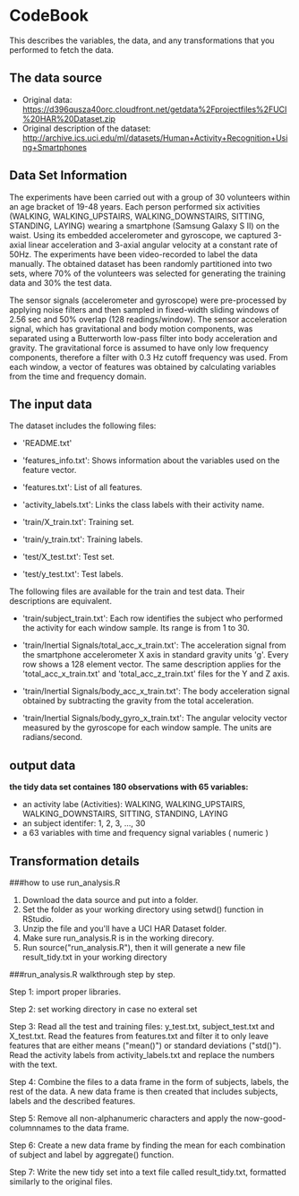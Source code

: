 # CodeBook

This describes the variables, the data, and any transformations that you performed to fetch the data.

## The data source

* Original data: https://d396qusza40orc.cloudfront.net/getdata%2Fprojectfiles%2FUCI%20HAR%20Dataset.zip
* Original description of the dataset: http://archive.ics.uci.edu/ml/datasets/Human+Activity+Recognition+Using+Smartphones

## Data Set Information

The experiments have been carried out with a group of 30 volunteers within an age bracket of 19-48 years. Each person performed six activities (WALKING, WALKING_UPSTAIRS, WALKING_DOWNSTAIRS, SITTING, STANDING, LAYING) wearing a smartphone (Samsung Galaxy S II) on the waist. Using its embedded accelerometer and gyroscope, we captured 3-axial linear acceleration and 3-axial angular velocity at a constant rate of 50Hz. The experiments have been video-recorded to label the data manually. The obtained dataset has been randomly partitioned into two sets, where 70% of the volunteers was selected for generating the training data and 30% the test data.

The sensor signals (accelerometer and gyroscope) were pre-processed by applying noise filters and then sampled in fixed-width sliding windows of 2.56 sec and 50% overlap (128 readings/window). The sensor acceleration signal, which has gravitational and body motion components, was separated using a Butterworth low-pass filter into body acceleration and gravity. The gravitational force is assumed to have only low frequency components, therefore a filter with 0.3 Hz cutoff frequency was used. From each window, a vector of features was obtained by calculating variables from the time and frequency domain.

## The input data

The dataset includes the following files:

- 'README.txt'

- 'features_info.txt': Shows information about the variables used on the feature vector.

- 'features.txt': List of all features.

- 'activity_labels.txt': Links the class labels with their activity name.

- 'train/X_train.txt': Training set.

- 'train/y_train.txt': Training labels.

- 'test/X_test.txt': Test set.

- 'test/y_test.txt': Test labels.

The following files are available for the train and test data. Their descriptions are equivalent.

- 'train/subject_train.txt': Each row identifies the subject who performed the activity for each window sample. Its range is from 1 to 30.

- 'train/Inertial Signals/total_acc_x_train.txt': The acceleration signal from the smartphone accelerometer X axis in standard gravity units 'g'. Every row shows a 128 element vector. The same description applies for the 'total_acc_x_train.txt' and 'total_acc_z_train.txt' files for the Y and Z axis.

- 'train/Inertial Signals/body_acc_x_train.txt': The body acceleration signal obtained by subtracting the gravity from the total acceleration.

- 'train/Inertial Signals/body_gyro_x_train.txt': The angular velocity vector measured by the gyroscope for each window sample. The units are radians/second.

## output data

**the tidy data set containes 180 observations with 65 variables:**

* an activity labe (Activities): WALKING, WALKING_UPSTAIRS, WALKING_DOWNSTAIRS, SITTING, STANDING, LAYING
* an subject identifer: 1, 2, 3, ..., 30
* a 63 variables with time and frequency signal variables ( numeric )

## Transformation details
###how to use run_analysis.R

1. Download the data source and put into a folder. 
2. Set the folder as your working directory using setwd() function in RStudio.
3. Unzip the file and you'll have a UCI HAR Dataset folder.
4. Make sure run_analysis.R is in the working direcory. 
5. Run source("run_analysis.R"), then it will generate a new file result_tidy.txt in your working directory

###run_analysis.R walkthrough step by step.

Step 1:
import proper libraries.

Step 2:
set working directory in case no exteral set

Step 3:
Read all the test and training files: y_test.txt, subject_test.txt and X_test.txt.
Read the features from features.txt and filter it to only leave features that are either means ("mean()") or standard deviations ("std()"). 
Read the activity labels from activity_labels.txt and replace the numbers with the text.

Step 4:
Combine the files to a data frame in the form of subjects, labels, the rest of the data.
A new data frame is then created that includes subjects, labels and the described features.

Step 5:
Remove all non-alphanumeric characters and apply the now-good-columnnames to the data frame.

Step 6:
Create a new data frame by finding the mean for each combination of subject and label by aggregate() function.

Step 7:
Write the new tidy set into a text file called result_tidy.txt, formatted similarly to the original files.
